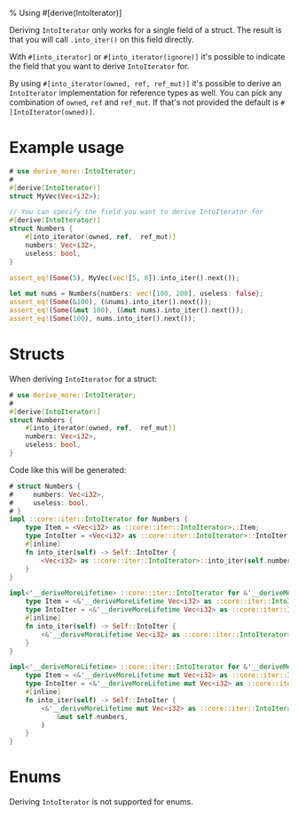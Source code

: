 % Using #[derive(IntoIterator)]

Deriving `IntoIterator` only works for a single field of a struct.
The result is that you will call `.into_iter()` on this field directly.

With `#[into_iterator]` or `#[into_iterator(ignore)]` it's possible to indicate
the field that you want to derive `IntoIterator` for.

By using `#[into_iterator(owned, ref, ref_mut)]` it's possible to derive an
`IntoIterator` implementation for reference types as well.
You can pick any combination of `owned`, `ref` and `ref_mut`.
If that's not provided the default is `#[IntoIterator(owned)]`.

# Example usage

```rust
# use derive_more::IntoIterator;
#
#[derive(IntoIterator)]
struct MyVec(Vec<i32>);

// You can specify the field you want to derive IntoIterator for
#[derive(IntoIterator)]
struct Numbers {
    #[into_iterator(owned, ref,  ref_mut)]
    numbers: Vec<i32>,
    useless: bool,
}

assert_eq!(Some(5), MyVec(vec![5, 8]).into_iter().next());

let mut nums = Numbers{numbers: vec![100, 200], useless: false};
assert_eq!(Some(&100), (&nums).into_iter().next());
assert_eq!(Some(&mut 100), (&mut nums).into_iter().next());
assert_eq!(Some(100), nums.into_iter().next());
```

# Structs

When deriving `IntoIterator` for a struct:

```rust
# use derive_more::IntoIterator;
#
#[derive(IntoIterator)]
struct Numbers {
    #[into_iterator(owned, ref,  ref_mut)]
    numbers: Vec<i32>,
    useless: bool,
}
```

Code like this will be generated:

```rust
# struct Numbers {
#     numbers: Vec<i32>,
#     useless: bool,
# }
impl ::core::iter::IntoIterator for Numbers {
    type Item = <Vec<i32> as ::core::iter::IntoIterator>::Item;
    type IntoIter = <Vec<i32> as ::core::iter::IntoIterator>::IntoIter;
    #[inline]
    fn into_iter(self) -> Self::IntoIter {
        <Vec<i32> as ::core::iter::IntoIterator>::into_iter(self.numbers)
    }
}

impl<'__deriveMoreLifetime> ::core::iter::IntoIterator for &'__deriveMoreLifetime Numbers {
    type Item = <&'__deriveMoreLifetime Vec<i32> as ::core::iter::IntoIterator>::Item;
    type IntoIter = <&'__deriveMoreLifetime Vec<i32> as ::core::iter::IntoIterator>::IntoIter;
    #[inline]
    fn into_iter(self) -> Self::IntoIter {
        <&'__deriveMoreLifetime Vec<i32> as ::core::iter::IntoIterator>::into_iter(&self.numbers)
    }
}

impl<'__deriveMoreLifetime> ::core::iter::IntoIterator for &'__deriveMoreLifetime mut Numbers {
    type Item = <&'__deriveMoreLifetime mut Vec<i32> as ::core::iter::IntoIterator>::Item;
    type IntoIter = <&'__deriveMoreLifetime mut Vec<i32> as ::core::iter::IntoIterator>::IntoIter;
    #[inline]
    fn into_iter(self) -> Self::IntoIter {
        <&'__deriveMoreLifetime mut Vec<i32> as ::core::iter::IntoIterator>::into_iter(
            &mut self.numbers,
        )
    }
}
```

# Enums

Deriving `IntoIterator` is not supported for enums.
